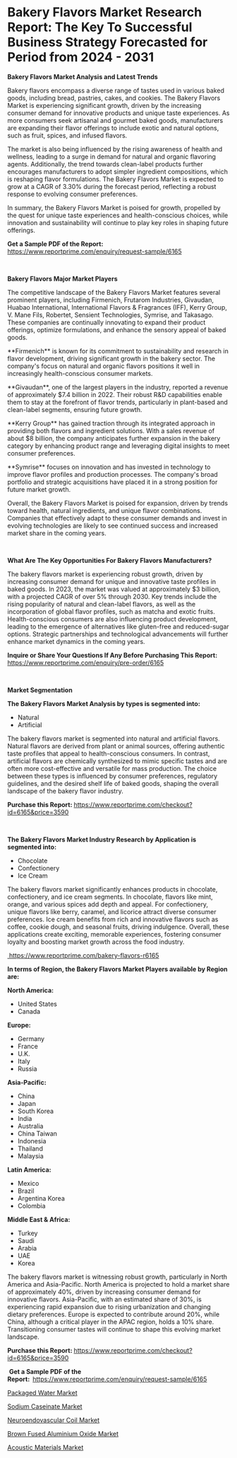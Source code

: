 <p><h1>Bakery Flavors Market Research Report: The Key To Successful Business Strategy Forecasted for Period from 2024 - 2031</h1></p><p><strong>Bakery Flavors Market Analysis and Latest Trends</strong></p>
<p><p>Bakery flavors encompass a diverse range of tastes used in various baked goods, including bread, pastries, cakes, and cookies. The Bakery Flavors Market is experiencing significant growth, driven by the increasing consumer demand for innovative products and unique taste experiences. As more consumers seek artisanal and gourmet baked goods, manufacturers are expanding their flavor offerings to include exotic and natural options, such as fruit, spices, and infused flavors.</p><p>The market is also being influenced by the rising awareness of health and wellness, leading to a surge in demand for natural and organic flavoring agents. Additionally, the trend towards clean-label products further encourages manufacturers to adopt simpler ingredient compositions, which is reshaping flavor formulations. The Bakery Flavors Market is expected to grow at a CAGR of 3.30% during the forecast period, reflecting a robust response to evolving consumer preferences.</p><p>In summary, the Bakery Flavors Market is poised for growth, propelled by the quest for unique taste experiences and health-conscious choices, while innovation and sustainability will continue to play key roles in shaping future offerings.</p></p>
<p><strong>Get a Sample PDF of the Report:&nbsp;</strong> <a href="https://www.reportprime.com/enquiry/request-sample/6165">https://www.reportprime.com/enquiry/request-sample/6165</a></p>
<p>&nbsp;</p>
<p><strong>Bakery Flavors Major Market Players</strong></p>
<p><p>The competitive landscape of the Bakery Flavors Market features several prominent players, including Firmenich, Frutarom Industries, Givaudan, Huabao International, International Flavors & Fragrances (IFF), Kerry Group, V. Mane Fils, Robertet, Sensient Technologies, Symrise, and Takasago. These companies are continually innovating to expand their product offerings, optimize formulations, and enhance the sensory appeal of baked goods.</p><p>**Firmenich** is known for its commitment to sustainability and research in flavor development, driving significant growth in the bakery sector. The company's focus on natural and organic flavors positions it well in increasingly health-conscious consumer markets.</p><p>**Givaudan**, one of the largest players in the industry, reported a revenue of approximately $7.4 billion in 2022. Their robust R&D capabilities enable them to stay at the forefront of flavor trends, particularly in plant-based and clean-label segments, ensuring future growth.</p><p>**Kerry Group** has gained traction through its integrated approach in providing both flavors and ingredient solutions. With a sales revenue of about $8 billion, the company anticipates further expansion in the bakery category by enhancing product range and leveraging digital insights to meet consumer preferences.</p><p>**Symrise** focuses on innovation and has invested in technology to improve flavor profiles and production processes. The company's broad portfolio and strategic acquisitions have placed it in a strong position for future market growth.</p><p>Overall, the Bakery Flavors Market is poised for expansion, driven by trends toward health, natural ingredients, and unique flavor combinations. Companies that effectively adapt to these consumer demands and invest in evolving technologies are likely to see continued success and increased market share in the coming years.</p></p>
<p>&nbsp;</p>
<p><strong>What Are The Key Opportunities For Bakery Flavors Manufacturers?</strong></p>
<p><p>The bakery flavors market is experiencing robust growth, driven by increasing consumer demand for unique and innovative taste profiles in baked goods. In 2023, the market was valued at approximately $3 billion, with a projected CAGR of over 5% through 2030. Key trends include the rising popularity of natural and clean-label flavors, as well as the incorporation of global flavor profiles, such as matcha and exotic fruits. Health-conscious consumers are also influencing product development, leading to the emergence of alternatives like gluten-free and reduced-sugar options. Strategic partnerships and technological advancements will further enhance market dynamics in the coming years.</p></p>
<p><strong>Inquire or Share Your Questions If Any Before Purchasing This Report:</strong> <a href="https://www.reportprime.com/enquiry/pre-order/6165">https://www.reportprime.com/enquiry/pre-order/6165</a></p>
<p>&nbsp;</p>
<p><strong>Market Segmentation</strong></p>
<p><strong>The Bakery Flavors Market Analysis by types is segmented into:</strong></p>
<p><ul><li>Natural</li><li>Artificial</li></ul></p>
<p><p>The bakery flavors market is segmented into natural and artificial flavors. Natural flavors are derived from plant or animal sources, offering authentic taste profiles that appeal to health-conscious consumers. In contrast, artificial flavors are chemically synthesized to mimic specific tastes and are often more cost-effective and versatile for mass production. The choice between these types is influenced by consumer preferences, regulatory guidelines, and the desired shelf life of baked goods, shaping the overall landscape of the bakery flavor industry.</p></p>
<p><strong>Purchase this Report:&nbsp;</strong><a href="https://www.reportprime.com/checkout?id=6165&price=3590">https://www.reportprime.com/checkout?id=6165&price=3590</a></p>
<p>&nbsp;</p>
<p><strong>The Bakery Flavors Market Industry Research by Application is segmented into:</strong></p>
<p><ul><li>Chocolate</li><li>Confectionery</li><li>Ice Cream</li></ul></p>
<p><p>The bakery flavors market significantly enhances products in chocolate, confectionery, and ice cream segments. In chocolate, flavors like mint, orange, and various spices add depth and appeal. For confectionery, unique flavors like berry, caramel, and licorice attract diverse consumer preferences. Ice cream benefits from rich and innovative flavors such as coffee, cookie dough, and seasonal fruits, driving indulgence. Overall, these applications create exciting, memorable experiences, fostering consumer loyalty and boosting market growth across the food industry.</p></p>
<p><a href="https://www.reportprime.com/bakery-flavors-r6165">&nbsp;https://www.reportprime.com/bakery-flavors-r6165</a></p>
<p><strong>In terms of Region, the Bakery Flavors Market Players available by Region are:</strong></p>
<p>
    <p> <strong> North America: </strong>
        <ul>
            <li>United States</li>
            <li>Canada</li>
        </ul>
        </p> 
    <p> <strong> Europe: </strong>
        <ul>
            <li>Germany</li>
            <li>France</li>
            <li>U.K.</li>
            <li>Italy</li>
            <li>Russia</li>
        </ul>
        </p> 
    <p> <strong> Asia-Pacific: </strong>
        <ul>
            <li>China</li>
            <li>Japan</li>
            <li>South Korea</li>
            <li>India</li>
            <li>Australia</li>
            <li>China Taiwan</li>
            <li>Indonesia</li>
            <li>Thailand</li>
            <li>Malaysia</li>
        </ul>
        </p> 
    <p> <strong> Latin America: </strong>
        <ul>
            <li>Mexico</li>
            <li>Brazil</li>
            <li>Argentina Korea</li>
            <li>Colombia</li>
        </ul>
        </p> 
    <p> <strong> Middle East & Africa: </strong>
        <ul>
            <li>Turkey</li>
            <li>Saudi</li>
            <li>Arabia</li>
            <li>UAE</li>
            <li>Korea</li>
        </ul>
    </p>
    </p>
<p><p>The bakery flavors market is witnessing robust growth, particularly in North America and Asia-Pacific. North America is projected to hold a market share of approximately 40%, driven by increasing consumer demand for innovative flavors. Asia-Pacific, with an estimated share of 30%, is experiencing rapid expansion due to rising urbanization and changing dietary preferences. Europe is expected to contribute around 20%, while China, although a critical player in the APAC region, holds a 10% share. Transitioning consumer tastes will continue to shape this evolving market landscape.</p></p>
<p><strong>Purchase this Report: </strong><a href="https://www.reportprime.com/checkout?id=6165&price=3590">https://www.reportprime.com/checkout?id=6165&price=3590</a></p>
<p>&nbsp;<strong>Get a Sample PDF of the Report:&nbsp;&nbsp;</strong><a href="https://www.reportprime.com/enquiry/request-sample/6165">https://www.reportprime.com/enquiry/request-sample/6165</a></p>
<p><strong></strong></p>
<p><p><a href="https://github.com/pizolina/Market-Research-Report-List-6/blob/main/packaged-water-market.md">Packaged Water Market</a></p><p><a href="https://www.linkedin.com/pulse/sodium-caseinate-market-research-report-exploring-size-revenue-iupte?trackingId=shpHXWscTu6OGfxLVBTzzg%3D%3D">Sodium Caseinate Market</a></p><p><a href="https://medium.com/@adam.churchill89678/the-market-for-neuroendovascular-coil-market-is-examined-in-this-report-along-with-the-factors-c381dd4b7f8b">Neuroendovascular Coil Market</a></p><p><a href="https://www.linkedin.com/pulse/brown-fused-aluminium-oxide-market-report-product-type-dumping-03nue?trackingId=jEtbFbZeQ2u9YCeX4eCO3Q%3D%3D">Brown Fused Aluminium Oxide Market</a></p><p><a href="https://issuu.com/reportprime-2/docs/acoustic-materials-market-size-2030_d9a2a168fdf387">Acoustic Materials Market</a></p></p>